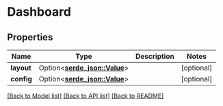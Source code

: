 # Dashboard

## Properties

Name | Type | Description | Notes
------------ | ------------- | ------------- | -------------
**layout** | Option<[**serde_json::Value**](.md)> |  | [optional]
**config** | Option<[**serde_json::Value**](.md)> |  | [optional]

[[Back to Model list]](../README.md#documentation-for-models) [[Back to API list]](../README.md#documentation-for-api-endpoints) [[Back to README]](../README.md)


